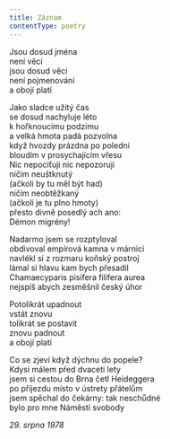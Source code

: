 ```yaml
---
title: Záznam
contentType: poetry
---
```


<section>

Jsou dosud jména  
není věcí  
jsou dosud věci  
není pojmenování  
a obojí platí

Jako sladce užitý čas  
se dosud nachyluje léto  
k hořknoucímu podzimu  
a velká hmota padá pozvolna  
když hvozdy prázdna po poledni  
bloudím v prosychajícím vřesu  
Nic nepociťuji nic nepozoruji  
ničím neuštknutý  
(ačkoli by tu měl být had)  
ničím neobtěžkaný  
(ačkoli je tu plno hmoty)  
přesto divně posedlý ach ano:  
Démon migrény!

Nadarmo jsem se rozptyloval  
obdivoval empírová kamna v márnici  
navlékl si z rozmaru koňský postroj  
lámal si hlavu kam bych přesadil  
Chamaecyparis pisifera filifera aurea  
nejspíš abych zesměšnil český úhor

Potolikrát upadnout  
vstát znovu  
tolikrát se postavit  
znovu padnout  
a obojí platí

Co se zjeví když dýchnu do popele?  
Kdysi málem před dvaceti lety  
jsem si cestou do Brna četl Heideggera  
po příjezdu místo v ústrety přátelům  
jsem spěchal do čekárny: tak neschůdné  
bylo pro mne Náměstí svobody

_29\. srpna 1978_

</section>
